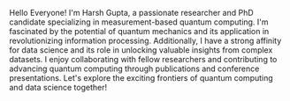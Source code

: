 Hello Everyone! I'm Harsh Gupta, a passionate researcher and PhD candidate specializing in measurement-based quantum computing. I'm fascinated by the potential of quantum mechanics and its application in revolutionizing information processing.  Additionally, I have a strong affinity for data science and its role in unlocking valuable insights from complex datasets. I enjoy collaborating with fellow researchers and contributing to advancing quantum computing through publications and conference presentations. Let's explore the exciting frontiers of quantum computing and data science together! 



<!---
harsh-quantum/harsh-quantum is a ✨ special ✨ repository because its `README.md` (this file) appears on your GitHub profile.
You can click the Preview link to take a look at your changes.
--->

